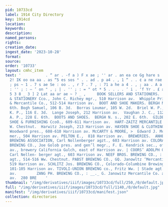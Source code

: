 ```yaml
---
pid: 10733cd
label: 1914 City Directory
key: 1914cd
location: 
keywords: 
description: 
named_persons: 
rights: 
creation_date: 
ingest_date: '2023-10-28'
format: 
source: 
order: '10733'
layout: cmhc_item
text: '           . “ ar . -f a ) F x ae ; '' ar . an ea ce Gg hare s . waa a re Be
  2! IK oo oa aa . as “5 es sos ° . . ad . p a4 . , 1 “ . . ¢ a ne rae - 5 4 . Lo
  ; ps ~ 1 . 7 s ae Se : oo . , r 7 . 7 , : 71 a he a 4 . , ; aa . A a _e Pr Se .
  : '' ; : — ’ on " , ; | . '' ; : = " ot * 5 . . . . ‘ i . ‘f Yr . £ a i 1 me fc
  5 3 8 _ 3 ] 2 Lat aa ar ae ~ ? _ ,     BOOK SELLERS AND STATIONERS.  RICHEY BOOK
  & STATIONERY Cco., John C. Richey mgr., 510 Harrison av.  Whipple Printing, Stationery
  & Mercantile Co., 512-514 Harrison av.  BOOT AND SHOE MAKERS. BERGH N. &., 202 EB,
  6th. Bogh Samuel, 106 B. 3d.  Borras Loumar, 105 W. 2d.  Briel W. P., 520% E. 6th.  Johnson
  K. P., 116 E. 3d.  Lange Joseph, 212 Harrison av.  Vaughan J. C., 112 E. 4th.  Willy
  A. P., 228 E. 6th.  BOOTS AND SHOES.  BERGH N. s., 202 E. 6th.  GILDEA & LANPHIER
  SHOE & FURNISHING CcoO., 609-611 Harrison av.  HART-ZAITZ MERCANTILE co., 517-519
  W. Chestnut.  Harwitz Joseph, 213 Harrison av. HAYDEN SHOE & CLOTHING CO.,  H. W.
  Woodward pres., 608-610 Harrison av. McCARTY & MOORE, >  Edward J. McCarty, Jr.,
  mer., 504 Harrison av. PELTON E.,  818 Harrison av.  BREWERIES.  ANHEUSER - BUSCH.
  BREWING ASSOCIATION, Carl Nollenberger agzt., 603 Harrison av. COLORADO-COLUMBINE
  BREWING CO., Joe Golob pres. and gen’l megr., F. E. Kendrick sec., office 103 Harrison
  av., brewery California Gulch, east of Harrison av. | COORS’ ADOLPH GOLDEN BREWERY,
  Carl Nellen- berger agt., 603 Harrison av. NEEF BROS. BREWING CO., : Frank Zaitz
  agt., 514-516 Ww. Chestnut. PABST BREWING CO., GQ. Janowltz ‘Mercantile Co. agts.,
  519 Harrison av. SCHLITZ Jos. BREWING CO., Colorado-Columbine Brewing Co. agts.,
  101-105 Harrison av. TIVOLI-UNION BREWING co., Fritz Ww. | Stade agt., 308 Harrison
  av.         ZANG PH. BREWING CO., : __._ G. Janowitz Mercantile Co. agts., 519 Harrison
  av.  280 BRE    '
thumbnail: "/img/derivatives/iiif/images/10733cd/full/250,/0/default.jpg"
full: "/img/derivatives/iiif/images/10733cd/full/1140,/0/default.jpg"
manifest: "/img/derivatives/iiif/10733cd/manifest.json"
collection: directories
---
```

